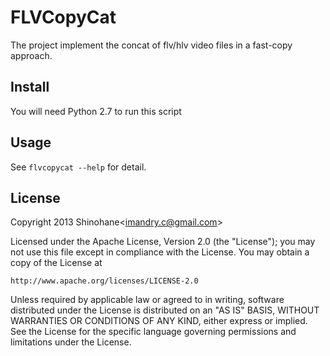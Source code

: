 FLVCopyCat
==========

The project implement the concat of flv/hlv video files in a fast-copy
approach.

Install
-------

You will need Python 2.7 to run this script

Usage
-----

See `flvcopycat --help` for detail.

License
-------

Copyright 2013 Shinohane&lt;imandry.c@gmail.com&gt;

Licensed under the Apache License, Version 2.0 (the "License");
you may not use this file except in compliance with the License.
You may obtain a copy of the License at

    http://www.apache.org/licenses/LICENSE-2.0

Unless required by applicable law or agreed to in writing, software
distributed under the License is distributed on an "AS IS" BASIS,
WITHOUT WARRANTIES OR CONDITIONS OF ANY KIND, either express or implied.
See the License for the specific language governing permissions and 
limitations under the License.

